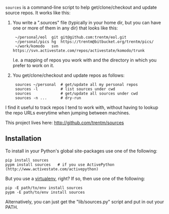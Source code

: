 `sources` is a command-line script to help get/clone/checkout and
update source repos. It works like this:

1. You write a ".sources" file (typically in your home dir, but
   you can have one or more of them in any dir) that looks like this:
   
        ~/personal/eol  git git@github.com:trentm/eol.git
        ~/personal/pics hg  https://trentm@bitbucket.org/trentm/pics/
        ~/work/komodo   svn https://svn.activestate.com/repos/activestate/komodo/trunk

   I.e. a mapping of repos you work with and the directory in which
   you prefer to work on it.

2. You get/clone/checkout and update repos as follows:

        sources ~/personal  # get/update all my personal repos
        sources -l          # list sources under cwd
        sources             # get/update all sources under cwd
        sources -n ...      # dry-run

I find it useful to track repos I tend to work with, without having
to lookup the repo URLs everytime when jumping between machines.

This project lives here: <http://github.com/trentm/sources>


## Installation

To install in your Python's global site-packages use one of the
following:

    pip install sources
    pypm install sources   # if you use ActivePython (http://www.activestate.com/activepython)

But you use a
[virtualenv](http://www.arthurkoziel.com/2008/10/22/working-virtualenv/),
right? If so, then use one of the following:

    pip -E path/to/env install sources
    pypm -E path/to/env install sources

Alternatively, you can just get the "lib/sources.py" script and put
in out your PATH.


